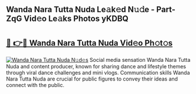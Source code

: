 ## Wanda Nara Tutta Nuda Le𝚊k𝚎d N𝚞𝚍e - Part-ZqG Vid𝚎o Le𝚊ks Photos yKDBQ

# <h2><a href="http://fbebjr.evod.top/?m=Wanda+Nara+Tutta+Nuda">🔗 👉🔴 Wanda Nara Tutta Nuda Vid𝚎o Ph𝚘t𝚘s</a></h2>

[![Wanda Nara Tutta Nuda N𝚞d𝚎s](https://i.imgur.com/8V9OHl7.gif)](http://fbebjr.evod.top/?m=Wanda+Nara+Tutta+Nuda)
Social media sensation Wanda Nara Tutta Nuda and content producer, known for sharing dance and lifestyle themes through viral dance challenges and mini vlogs. Communication skills Wanda Nara Tutta Nuda are crucial for public figures to convey their ideas and connect with the public. 
